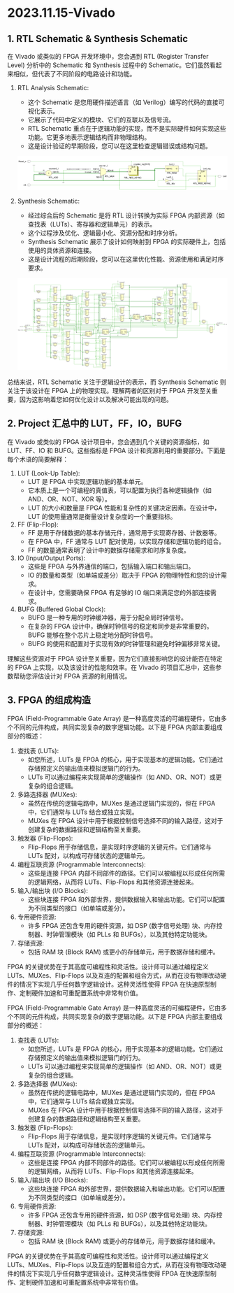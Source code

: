 # 2023.11.15-Vivado

## 1. RTL Schematic & Synthesis Schematic

在 Vivado 或类似的 FPGA 开发环境中，您会遇到 RTL (Register Transfer Level) 分析中的 Schematic 和 Synthesis 过程中的 Schematic。它们虽然看起来相似，但代表了不同阶段的电路设计和功能。

1. RTL Analysis Schematic:

   - 这个 Schematic 是您用硬件描述语言（如 Verilog）编写的代码的直接可视化表示。
   - 它展示了代码中定义的模块、它们的互联以及信号流。
   - RTL Schematic 重点在于逻辑功能的实现，而不是实际硬件如何实现这些功能。它更多地表示逻辑结构而非物理结构。
   - 这是设计验证的早期阶段，您可以在这里检查逻辑错误或结构问题。

   ![Untitled](2023.11.15-VivadoUntitled.png)

2. Synthesis Schematic:

   - 经过综合后的 Schematic 是将 RTL 设计转换为实际 FPGA 内部资源（如查找表（LUTs）、寄存器和逻辑单元）的表示。
   - 这个过程涉及优化、逻辑最小化、资源分配和时序分析。
   - Synthesis Schematic 展示了设计如何映射到 FPGA 的实际硬件上，包括使用的具体资源和连接。
   - 这是设计流程的后期阶段，您可以在这里优化性能、资源使用和满足时序要求。

   ![Untitled](2023.11.15-VivadoUntitled%201.png)

总结来说，RTL Schematic 关注于逻辑设计的表示，而 Synthesis Schematic 则关注于该设计在 FPGA 上的物理实现。理解两者的区别对于 FPGA 开发至关重要，因为这影响着您如何优化设计以及解决可能出现的问题。

## 2. Project 汇总中的 LUT，FF，IO，BUFG

在 Vivado 或类似的 FPGA 设计项目中，您会遇到几个关键的资源指标，如 LUT、FF、IO 和 BUFG。这些指标是 FPGA 设计和资源利用的重要部分。下面是每个术语的简要解释：

1. LUT (Look-Up Table):
   - LUT 是 FPGA 中实现逻辑功能的基本单元。
   - 它本质上是一个可编程的真值表，可以配置为执行各种逻辑操作（如 AND、OR、NOT、XOR 等）。
   - LUT 的大小和数量是 FPGA 性能和复杂性的关键决定因素。在设计中，LUT 的使用量通常是衡量设计复杂度的一个重要指标。
2. FF (Flip-Flop):
   - FF 是用于存储数据的基本存储元件，通常用于实现寄存器、计数器等。
   - 在 FPGA 中，FF 通常与 LUT 配对使用，以实现存储和逻辑功能的组合。
   - FF 的数量通常表明了设计中的数据存储需求和时序复杂度。
3. IO (Input/Output Ports):
   - 这些是 FPGA 与外界通信的端口，包括输入端口和输出端口。
   - IO 的数量和类型（如单端或差分）取决于 FPGA 的物理特性和您的设计需求。
   - 在设计中，您需要确保 FPGA 有足够的 IO 端口来满足您的外部连接需求。
4. BUFG (Buffered Global Clock):
   - BUFG 是一种专用的时钟缓冲器，用于分配全局时钟信号。
   - 在复杂的 FPGA 设计中，确保时钟信号的稳定和同步是非常重要的。BUFG 能够在整个芯片上稳定地分配时钟信号。
   - BUFG 的使用和配置对于实现有效的时钟管理和避免时钟偏移非常关键。

理解这些资源对于 FPGA 设计至关重要，因为它们直接影响您的设计能否在特定的 FPGA 上实现，以及该设计的性能和效率。在 Vivado 的项目汇总中，这些参数帮助您评估设计对 FPGA 资源的利用情况。

## 3. FPGA 的组成构造

FPGA (Field-Programmable Gate Array) 是一种高度灵活的可编程硬件，它由多个不同的元件构成，共同实现复杂的数字逻辑功能。以下是 FPGA 内部主要组成部分的概述：

1. 查找表 (LUTs):
   - 如您所述，LUTs 是 FPGA 的核心，用于实现基本的逻辑功能。它们通过存储预定义的输出值来模拟逻辑门的行为。
   - LUTs 可以通过编程来实现简单的逻辑操作（如 AND、OR、NOT）或更复杂的组合逻辑。
2. 多路选择器 (MUXes):
   - 虽然在传统的逻辑电路中，MUXes 是通过逻辑门实现的，但在 FPGA 中，它们通常与 LUTs 结合或独立实现。
   - MUXes 在 FPGA 设计中用于根据控制信号选择不同的输入路径，这对于创建复杂的数据路径和逻辑结构至关重要。
3. 触发器 (Flip-Flops):
   - Flip-Flops 用于存储信息，是实现时序逻辑的关键元件。它们通常与 LUTs 配对，以构成可存储状态的逻辑单元。
4. 编程互联资源 (Programmable Interconnects):
   - 这些是连接 FPGA 内部不同部件的路径。它们可以被编程以形成任何所需的逻辑网络，从而将 LUTs、Flip-Flops 和其他资源连接起来。
5. 输入/输出块 (I/O Blocks):
   - 这些块连接 FPGA 和外部世界，提供数据输入和输出功能。它们可以配置为不同类型的接口（如单端或差分）。
6. 专用硬件资源:
   - 许多 FPGA 还包含专用的硬件资源，如 DSP (数字信号处理) 块、内存控制器、时钟管理模块（如 PLLs 和 BUFGs），以及其他特定功能块。
7. 存储资源:
   - 包括 RAM 块 (Block RAM) 或更小的存储单元，用于数据存储和缓冲。

FPGA 的关键优势在于其高度可编程性和灵活性。设计师可以通过编程定义 LUTs、MUXes、Flip-Flops 以及互连的配置和组合方式，从而在没有物理改动硬件的情况下实现几乎任何数字逻辑设计。这种灵活性使得 FPGA 在快速原型制作、定制硬件加速和可重配置系统中非常有价值。

FPGA (Field-Programmable Gate Array) 是一种高度灵活的可编程硬件，它由多个不同的元件构成，共同实现复杂的数字逻辑功能。以下是 FPGA 内部主要组成部分的概述：

1. 查找表 (LUTs):
   - 如您所述，LUTs 是 FPGA 的核心，用于实现基本的逻辑功能。它们通过存储预定义的输出值来模拟逻辑门的行为。
   - LUTs 可以通过编程来实现简单的逻辑操作（如 AND、OR、NOT）或更复杂的组合逻辑。
2. 多路选择器 (MUXes):
   - 虽然在传统的逻辑电路中，MUXes 是通过逻辑门实现的，但在 FPGA 中，它们通常与 LUTs 结合或独立实现。
   - MUXes 在 FPGA 设计中用于根据控制信号选择不同的输入路径，这对于创建复杂的数据路径和逻辑结构至关重要。
3. 触发器 (Flip-Flops):
   - Flip-Flops 用于存储信息，是实现时序逻辑的关键元件。它们通常与 LUTs 配对，以构成可存储状态的逻辑单元。
4. 编程互联资源 (Programmable Interconnects):
   - 这些是连接 FPGA 内部不同部件的路径。它们可以被编程以形成任何所需的逻辑网络，从而将 LUTs、Flip-Flops 和其他资源连接起来。
5. 输入/输出块 (I/O Blocks):
   - 这些块连接 FPGA 和外部世界，提供数据输入和输出功能。它们可以配置为不同类型的接口（如单端或差分）。
6. 专用硬件资源:
   - 许多 FPGA 还包含专用的硬件资源，如 DSP (数字信号处理) 块、内存控制器、时钟管理模块（如 PLLs 和 BUFGs），以及其他特定功能块。
7. 存储资源:
   - 包括 RAM 块 (Block RAM) 或更小的存储单元，用于数据存储和缓冲。

FPGA 的关键优势在于其高度可编程性和灵活性。设计师可以通过编程定义 LUTs、MUXes、Flip-Flops 以及互连的配置和组合方式，从而在没有物理改动硬件的情况下实现几乎任何数字逻辑设计。这种灵活性使得 FPGA 在快速原型制作、定制硬件加速和可重配置系统中非常有价值。
